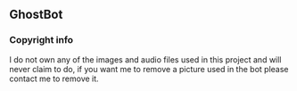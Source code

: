 ## GhostBot

### Copyright info
I do not own any of the images and audio files used in this project and will never claim to do, if you want me to remove 
a picture used in the bot please contact me to remove it.

